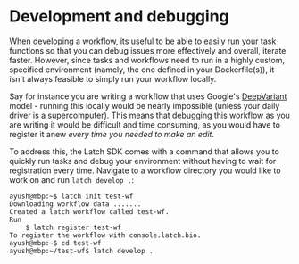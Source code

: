 <!-- # Iterative development

Ideas:
- Sandbox environment for testing and debugging

It is often helpful to iteratively test and debug your workflow before registering them to Latch. The Latch SDK provides the command `latch develop` to enable fast local testing and debugging of workflows on Latch.

To open up a session for debugging, first navigate to your workflow directory:
```
$ ls
covid-wf

$ cd covid-wf
```

Make sure that your workflow is first registered on Latch:
```
$ latch register --remote .
```

Then, you can open a development session with:
```
$ latch develop .
```
Output:
```
Copying your local changes...
Could not find /Users/hannahle/Documents/GitHub/covid-wf/data - skipping
Could not find /Users/hannahle/Documents/GitHub/covid-wf/scripts - skipping
Done.
Successfully connected to remote instance.
Pulling 4034_covid-wf, this will only take a moment...
Image successfully pulled.

>>>
```


## Example Iterative Development Flow
To demonstrate how to use `latch develop`, we will walk through an end-to-end flow of building and debugging a workflow from scratch.

## Prerequisites
* Install [Latch](../getting_started/quick_start.md)
* Have a conceptual understanding of how Latch workflows work through reading the [Quickstart](../getting_started/quick_start.md) and [Authoring your own workflow](../getting_started/authoring_your_workflow.md)

## Building a Simple Variant Calling Workflow



### The difference between `latch develop` and calling a script from Python

### What happens behind when you run `latch develop`


Executing workflows on the LatchBio platform is heavily encouraged for consistent behavior.

Workflows often deal with enormous files that are too large for local development environments and sometimes require computing resources that cannot be accommodated by local machines or are just unavailable (eg. GPUs).  Thus, there are many cases when local executions with smaller files or reduced resources may behave differently than on properly configured cloud infrastructure. Local execution should never be a substitute for testing workflow logic on the platform itself.

However, the ability to quickly iterate and debug task logic locally is
certainly useful for teasing out many types of bugs.

Using a `if __name__ == "__main__":` clause is a useful way to tag local function calls with sample values. Running `python3 wf/__init__.py` will become an entrypoint for quick debugging.

Here is an example of a minimal `wf/__init__.py` file that demonstrates local
execution:

```python
from pathlib import Path

from latch import small_task, workflow
from latch.types import LatchFile


@small_task
def foo(a: LatchFile) -> LatchFile:

    with open(a) as f:
        print(f.read())

    b = Path("new.txt").resolve()
    with open(b, "w") as f:
        f.write("somenewtext")

    return LatchFile(str(b), "latch:///remote_location/a.txt")


@workflow
def bar(a: LatchFile) -> LatchFile:
    """
    ...
    """
    return foo(a=a)


if __name__ == "__main__":
    bar(a=LatchFile("/root/reads.fa"))
```

Note that all provided values must be python literals and must be valid
parameter values given the respective parameter type.

## File Behavior

This is false - ayush
`
When a workflow is executing locally, remote path handling will be ignored. This
means there will be no attempt to copy data from remote paths when ingesting or
returning parameter values. Workflow logic will strictly read and write from the
`local_path` property of the `LatchFile`/`LatchDir` type (first argument). -->

# Development and debugging

When developing a workflow, its useful to be able to easily run your task functions so that you can debug issues more
effectively and overall, iterate faster. However, since tasks and workflows need to run in a highly custom, specified
environment (namely, the one defined in your Dockerfile(s)), it isn't always feasible to simply run your workflow
locally.

Say for instance you are writing a workflow that uses Google's [DeepVariant](https://github.com/google/deepvariant)
model - running this locally would be nearly impossible (unless your daily driver is a supercomputer). This means that
debugging this workflow as you are writing it would be difficult and time consuming, as you would have to register it
anew *every time you needed to make an edit*.

To address this, the Latch SDK comes with a command that allows you to quickly run tasks and debug your environment
without having to wait for registration every time. Navigate to a workflow directory you would like to work on and run
 `latch develop .`:

```console
ayush@mbp:~$ latch init test-wf
Downloading workflow data .......
Created a latch workflow called test-wf.
Run
    $ latch register test-wf
To register the workflow with console.latch.bio.
ayush@mbp:~$ cd test-wf
ayush@mbp:~/test-wf$ latch develop .
```
